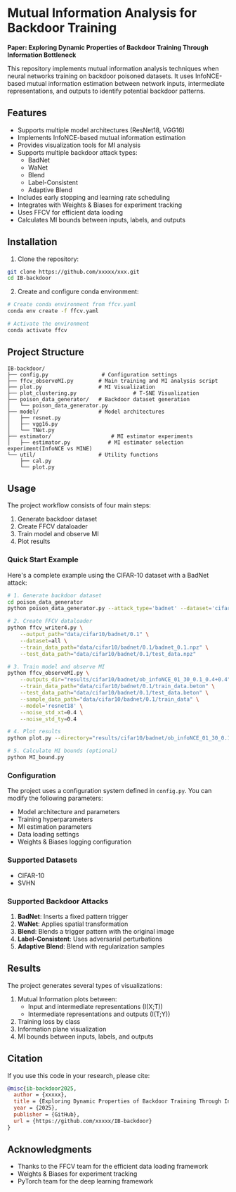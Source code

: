 # Mutual Information Analysis for Backdoor Training

**Paper: Exploring Dynamic Properties of Backdoor Training Through Information Bottleneck**

This repository implements mutual information analysis techniques when neural networks training on backdoor poisoned datasets. It uses InfoNCE-based mutual information estimation between network inputs, intermediate representations, and outputs to identify potential backdoor patterns.

## Features

- Supports multiple model architectures (ResNet18, VGG16)
- Implements InfoNCE-based mutual information estimation
- Provides visualization tools for MI analysis
- Supports multiple backdoor attack types:
  - BadNet
  - WaNet
  - Blend
  - Label-Consistent
  - Adaptive Blend
- Includes early stopping and learning rate scheduling
- Integrates with Weights & Biases for experiment tracking
- Uses FFCV for efficient data loading
- Calculates MI bounds between inputs, labels, and outputs

## Installation

1. Clone the repository:
```bash
git clone https://github.com/xxxxx/xxx.git
cd IB-backdoor
```

2. Create and configure conda environment:
```bash
# Create conda environment from ffcv.yaml
conda env create -f ffcv.yaml

# Activate the environment
conda activate ffcv
```


## Project Structure

```
IB-backdoor/
├── config.py                 # Configuration settings
├── ffcv_observeMI.py        # Main training and MI analysis script
├── plot.py                  # MI Visualization
├── plot_clustering.py                  # T-SNE Visualization
├── poison_data_generator/   # Backdoor dataset generation
│   └── poison_data_generator.py
├── model/                   # Model architectures
│   ├── resnet.py
│   ├── vgg16.py
│   └── TNet.py
├── estimator/                   # MI estimator experiments
│   ├── estimator.py            # MI estimator selection experiment(InfoNCE vs MINE)
└── util/                    # Utility functions
    ├── cal.py
    └── plot.py
```

## Usage

The project workflow consists of four main steps:

1. Generate backdoor dataset
2. Create FFCV dataloader
3. Train model and observe MI
4. Plot results

### Quick Start Example

Here's a complete example using the CIFAR-10 dataset with a BadNet attack:

```bash
# 1. Generate backdoor dataset
cd poison_data_generator
python poison_data_generator.py --attack_type='badnet' --dataset='cifar10' --poison_percentage=0.1 --target_class=0

# 2. Create FFCV dataloader
python ffcv_writer4.py \
    --output_path="data/cifar10/badnet/0.1" \
    --dataset=all \
    --train_data_path="data/cifar10/badnet/0.1/badnet_0.1.npz" \
    --test_data_path="data/cifar10/badnet/0.1/test_data.npz"

# 3. Train model and observe MI
python ffcv_observeMI.py \
    --outputs_dir="results/cifar10/badnet/ob_infoNCE_01_30_0.1_0.4+0.4" \
    --train_data_path="data/cifar10/badnet/0.1/train_data.beton" \
    --test_data_path="data/cifar10/badnet/0.1/test_data.beton" \
    --sample_data_path="data/cifar10/badnet/0.1/train_data" \
    --model='resnet18' \
    --noise_std_xt=0.4 \
    --noise_std_ty=0.4

# 4. Plot results
python plot.py --directory="results/cifar10/badnet/ob_infoNCE_01_30_0.1_0.4+0.4"

# 5. Calculate MI bounds (optional)
python MI_bound.py
```

### Configuration

The project uses a configuration system defined in `config.py`. You can modify the following parameters:

- Model architecture and parameters
- Training hyperparameters
- MI estimation parameters
- Data loading settings
- Weights & Biases logging configuration

### Supported Datasets

- CIFAR-10
- SVHN

### Supported Backdoor Attacks

1. **BadNet**: Inserts a fixed pattern trigger
2. **WaNet**: Applies spatial transformation
3. **Blend**: Blends a trigger pattern with the original image
4. **Label-Consistent**: Uses adversarial perturbations
5. **Adaptive Blend**: Blend with regularization samples

## Results

The project generates several types of visualizations:

1. Mutual Information plots between:
   - Input and intermediate representations (I(X;T))
   - Intermediate representations and outputs (I(T;Y))
2. Training loss by class
3. Information plane visualization
4. MI bounds between inputs, labels, and outputs

## Citation

If you use this code in your research, please cite:

```bibtex
@misc{ib-backdoor2025,
  author = {xxxxx},
  title = {Exploring Dynamic Properties of Backdoor Training Through Information Bottleneck},
  year = {2025},
  publisher = {GitHub},
  url = {https://github.com/xxxxx/IB-backdoor}
}
```

## Acknowledgments

- Thanks to the FFCV team for the efficient data loading framework
- Weights & Biases for experiment tracking
- PyTorch team for the deep learning framework
